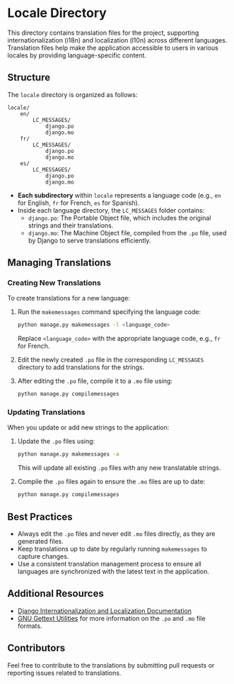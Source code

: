 # Locale Directory

This directory contains translation files for the project, supporting internationalization (i18n) and localization (l10n) across different languages. Translation files help make the application accessible to users in various locales by providing language-specific content.

## Structure

The `locale` directory is organized as follows:

```
locale/
    en/
        LC_MESSAGES/
            django.po
            django.mo
    fr/
        LC_MESSAGES/
            django.po
            django.mo
    es/
        LC_MESSAGES/
            django.po
            django.mo
```

- **Each subdirectory** within `locale` represents a language code (e.g., `en` for English, `fr` for French, `es` for Spanish).
- Inside each language directory, the `LC_MESSAGES` folder contains:
  - `django.po`: The Portable Object file, which includes the original strings and their translations.
  - `django.mo`: The Machine Object file, compiled from the `.po` file, used by Django to serve translations efficiently.

## Managing Translations

### Creating New Translations

To create translations for a new language:

1. Run the `makemessages` command specifying the language code:

   ```bash
   python manage.py makemessages -l <language_code>
   ```

   Replace `<language_code>` with the appropriate language code, e.g., `fr` for French.

2. Edit the newly created `.po` file in the corresponding `LC_MESSAGES` directory to add translations for the strings.

3. After editing the `.po` file, compile it to a `.mo` file using:

   ```bash
   python manage.py compilemessages
   ```

### Updating Translations

When you update or add new strings to the application:

1. Update the `.po` files using:

   ```bash
   python manage.py makemessages -a
   ```

   This will update all existing `.po` files with any new translatable strings.

2. Compile the `.po` files again to ensure the `.mo` files are up to date:

   ```bash
   python manage.py compilemessages
   ```

## Best Practices

- Always edit the `.po` files and never edit `.mo` files directly, as they are generated files.
- Keep translations up to date by regularly running `makemessages` to capture changes.
- Use a consistent translation management process to ensure all languages are synchronized with the latest text in the application.

## Additional Resources

- [Django Internationalization and Localization Documentation](https://docs.djangoproject.com/en/stable/topics/i18n/)
- [GNU Gettext Utilities](https://www.gnu.org/software/gettext/manual/gettext.html) for more information on the `.po` and `.mo` file formats.

## Contributors

Feel free to contribute to the translations by submitting pull requests or reporting issues related to translations.
